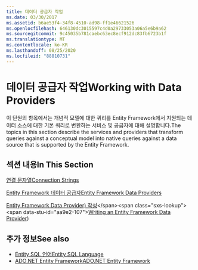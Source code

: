 ```yaml
---
title: 데이터 공급자 작업
ms.date: 03/30/2017
ms.assetid: b6ae53f4-34f8-4510-ad98-ff1e46621526
ms.openlocfilehash: 646130dc3015597c4d0a29733053a06a5e6b9a62
ms.sourcegitcommit: 9c45035b781caebc63ec8ecf912dc83fb6723b1f
ms.translationtype: MT
ms.contentlocale: ko-KR
ms.lasthandoff: 08/25/2020
ms.locfileid: "88810731"
---
```

# <a name="working-with-data-providers"></a><span data-ttu-id="aa9e2-102">데이터 공급자 작업</span><span class="sxs-lookup"><span data-stu-id="aa9e2-102">Working with Data Providers</span></span>
<span data-ttu-id="aa9e2-103">이 단원의 항목에서는 개념적 모델에 대한 쿼리를 Entity Framework에서 지원되는 데이터 소스에 대한 기본 쿼리로 변환하는 서비스 및 공급자에 대해 설명합니다.</span><span class="sxs-lookup"><span data-stu-id="aa9e2-103">The topics in this section describe the services and providers that transform queries against a conceptual model into native queries against a data source that is supported by the Entity Framework.</span></span>  
  
## <a name="in-this-section"></a><span data-ttu-id="aa9e2-104">섹션 내용</span><span class="sxs-lookup"><span data-stu-id="aa9e2-104">In This Section</span></span>  
 [<span data-ttu-id="aa9e2-105">연결 문자열</span><span class="sxs-lookup"><span data-stu-id="aa9e2-105">Connection Strings</span></span>](connection-strings.md)  
  
 [<span data-ttu-id="aa9e2-106">Entity Framework 데이터 공급자</span><span class="sxs-lookup"><span data-stu-id="aa9e2-106">Entity Framework Data Providers</span></span>](data-providers.md)  
  
 <span data-ttu-id="aa9e2-107">[Entity Framework Data Provider) 작성](https://docs.microsoft.com/previous-versions/dotnet/netframework-4.0/ee789835(v=vs.100))</span><span class="sxs-lookup"><span data-stu-id="aa9e2-107">[Writing an Entity Framework Data Provider](https://docs.microsoft.com/previous-versions/dotnet/netframework-4.0/ee789835(v=vs.100)))</span></span>
  
## <a name="see-also"></a><span data-ttu-id="aa9e2-108">추가 정보</span><span class="sxs-lookup"><span data-stu-id="aa9e2-108">See also</span></span>

- [<span data-ttu-id="aa9e2-109">Entity SQL 언어</span><span class="sxs-lookup"><span data-stu-id="aa9e2-109">Entity SQL Language</span></span>](./language-reference/entity-sql-language.md)
- [<span data-ttu-id="aa9e2-110">ADO.NET Entity Framework</span><span class="sxs-lookup"><span data-stu-id="aa9e2-110">ADO.NET Entity Framework</span></span>](index.md)
